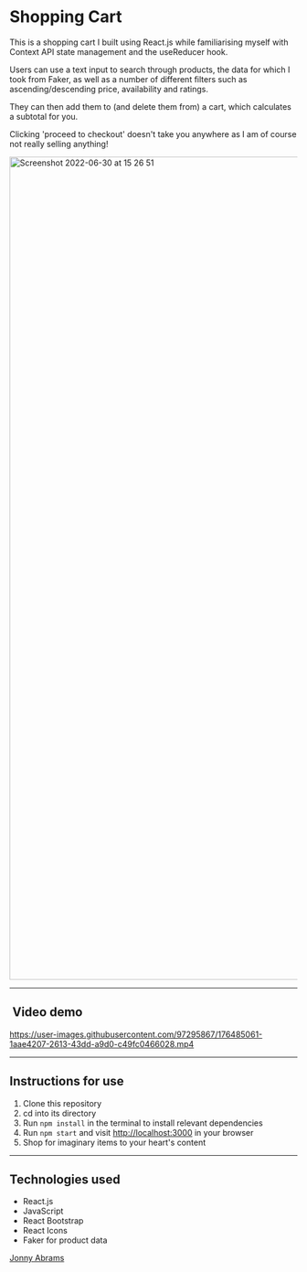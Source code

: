 # Shopping Cart

This is a shopping cart I built using React.js while familiarising myself with Context API state management and the useReducer hook. 

Users can use a text input to search through products, the data for which I took from Faker, as well as a number of different filters such as ascending/descending price, availability and ratings.

They can then add them to (and delete them from) a cart, which calculates a subtotal for you.

Clicking 'proceed to checkout' doesn't take you anywhere as I am of course not really selling anything!

<img width="1440" alt="Screenshot 2022-06-30 at 15 26 51" src="https://user-images.githubusercontent.com/97295867/176702970-77db426e-8679-48fb-b6c8-74ac87f5bf0b.png">

---

##  Video demo

https://user-images.githubusercontent.com/97295867/176485061-1aae4207-2613-43dd-a9d0-c49fc0466028.mp4

---

## Instructions for use

1. Clone this repository
2. cd into its directory
3. Run `npm install` in the terminal to install relevant dependencies
4. Run `npm start` and visit [http://localhost:3000](http://localhost:3000) in your browser
5. Shop for imaginary items to your heart's content

---

## Technologies used

* React.js
* JavaScript
* React Bootstrap
* React Icons
* Faker for product data

[Jonny Abrams](https://github.com/jonnyabrams)
